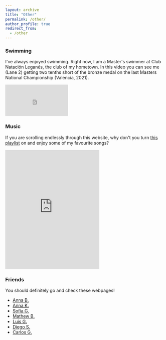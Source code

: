 ```yaml
---
layout: archive
title: "Other"
permalink: /other/
author_profile: true
redirect_from:
  - /other
---
```


### Swimming

I've always enjoyed swimming. Right now, I am a Master's swimmer at Club Natación Leganés, the club of my hometown. In this video you can see me (Lane 2) getting two tenths short of the bronze medal on the last Masters National Championship (Valencia, 2021). 

<iframe width="200" height="100" src="https://www.youtube.com/embed/IEU-PM9lktA?start=10173" title="YouTube video player" frameborder="0" allow="accelerometer; autoplay; clipboard-write; encrypted-media; gyroscope; picture-in-picture" allowfullscreen></iframe>

### Music

If you are scrolling endlessly through this website, why don't you turn [this playlist](https://open.spotify.com/playlist/5dL26InduBLHMqPrGylveM?si=367314e24e6a4b7f) on and enjoy some of my favourite songs? 

<iframe src="https://open.spotify.com/embed/playlist/5dL26InduBLHMqPrGylveM" width="300" height="380" frameborder="0" allowtransparency="true" allow="encrypted-media"></iframe>

### Friends

You should definitely go and check these webpages! 

* [Anna B. ](https://abrandenberger.github.io)
* [Anna K. ](https://atomyka.com)
* [Sofía G. ](http://sofiagonga.github.io)
* [Mathew B. ](https://mwbub.github.io/#)
* [Luis G.](https://sites.google.com/site/luisjgaray/home)
* [Diego S.](https://www.linkedin.com/in/diego-jose-sanchez-martin/)
* [Carlos G.](https://www.linkedin.com/in/carlos-gandiaga/)


